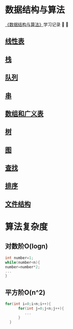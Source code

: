 # 数据结构与算法

[《数据结构与算法》](http://www.tup.tsinghua.edu.cn/booksCenter/book_06931402.html)学习记录 :pushpin: :pushpin:

## [线性表](/线性表/线性表.md)
## [栈](/栈/栈.md)
## [队列](/队列/队列.md)
## [串](/串/串.md)
## [数组和广义表](/数组数组和广义表/数组和广义表.md)
## [树](/树/树.md)
## [图](/图/图.md)
## [查找](/查找/查找.md)
## [排序](/排序/排序.md)
## [文件结构](/文件结构/文件结构.md)

# 算法复杂度
## 对数阶O(logn)
```c
int number=1;
while(number<n){
number=number*2;
...
}
```
## 平方阶O(n^2)
```c
for(int i=0;i<n;i++){   
      for(int j=0;j<n;j++){
         ... 
      }
  }
```
